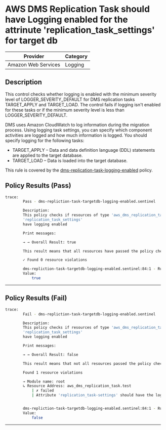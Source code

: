 # AWS DMS Replication Task should have Logging enabled for the attrinute 'replication_task_settings' for target db

| Provider            |    Category   |
| ------------------- |   ---------   |
| Amazon Web Services |    Logging    |

## Description

This control checks whether logging is enabled with the minimum severity level of LOGGER_SEVERITY_DEFAULT for DMS replication tasks TARGET_APPLY and TARGET_LOAD. The control fails if logging isn't enabled for these tasks or if the minimum severity level is less than LOGGER_SEVERITY_DEFAULT.

DMS uses Amazon CloudWatch to log information during the migration process. Using logging task settings, you can specify which component activities are logged and how much information is logged. You should specify logging for the following tasks:

  - TARGET_APPLY – Data and data definition language (DDL) statements are applied to the target database.
  - TARGET_LOAD – Data is loaded into the target database.

This rule is covered by the [dms-replication-task-logging-enabled](https://github.com/hashicorp/policy-library-FSBP-Policy-Set-for-AWS-Terraform/blob/main/policies/dms-replication-task-logging-enabled.sentinel) policy.

## Policy Results (Pass)

```bash
trace:
        Pass - dms-repliction-task-targetdb-logging-enabled.sentinel

        Description:
        This policy checks if resources of type 'aws_dms_replication_task' have the
        'replication_task_settings'
        have logging enabled

        Print messages:

        → → Overall Result: true

        This result means that all resources have passed the policy check for the policy dms-replication-instances-should-not-be-public.

        ✓ Found 0 resource violations

        dms-repliction-task-targetdb-logging-enabled.sentinel:84:1 - Rule "main"
        Value:
            true
```

---

## Policy Results (Fail)

```bash
trace:
        Fail - dms-repliction-task-targetdb-logging-enabled.sentinel

        Description:
        This policy checks if resources of type 'aws_dms_replication_task' have the
        'replication_task_settings'
        have logging enabled

        Print messages:

        → → Overall Result: false

        This result means that not all resources passed the policy check and the protected behavior is not allowed for the policy dms-replication-instances-should-not-be-public.

        Found 1 resource violations

        → Module name: root
        ↳ Resource Address: aws_dms_replication_task.test
            | ✗ failed
            | Attribute 'replication_task-settings' should have the logging enabled for AWS DMS Replication Task.Refer to https://docs.aws.amazon.com/securityhub/latest/userguide/dms-controls.html#dms-7 for more details.


        dms-repliction-task-targetdb-logging-enabled.sentinel:84:1 - Rule "main"
        Value:
            false
```

---
